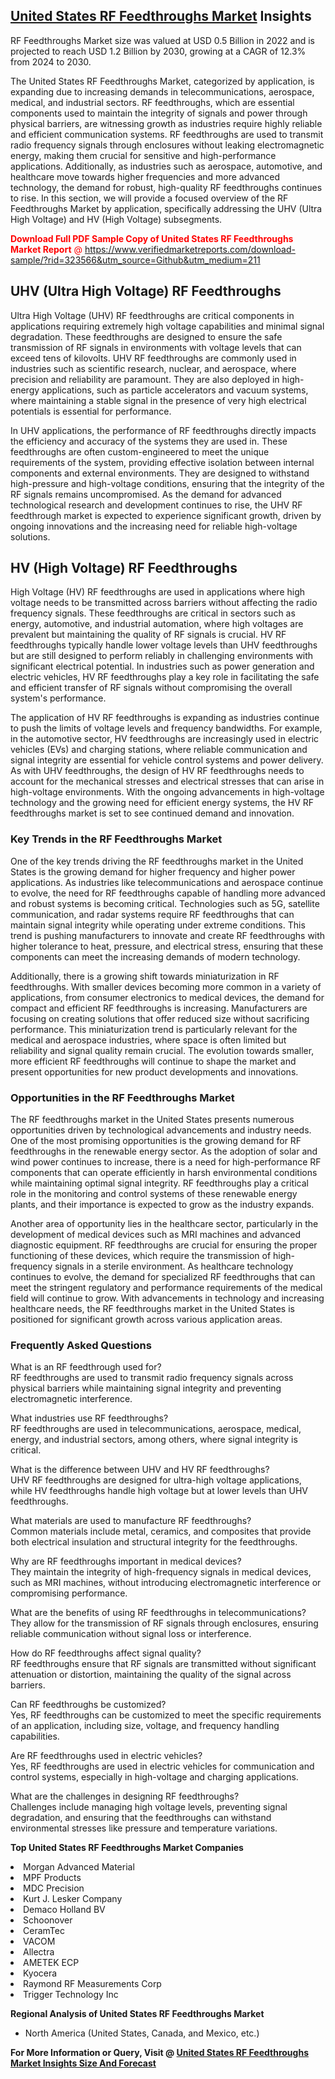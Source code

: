 <h2><a href="https://www.verifiedmarketreports.com/download-sample/?rid=323566&amp;utm_source=Github&amp;utm_medium=211" target="_blank">United States RF Feedthroughs Market</a> Insights</h2><p>RF Feedthroughs Market size was valued at USD 0.5 Billion in 2022 and is projected to reach USD 1.2 Billion by 2030, growing at a CAGR of 12.3% from 2024 to 2030.</p><p><div> <p>The United States RF Feedthroughs Market, categorized by application, is expanding due to increasing demands in telecommunications, aerospace, medical, and industrial sectors. RF feedthroughs, which are essential components used to maintain the integrity of signals and power through physical barriers, are witnessing growth as industries require highly reliable and efficient communication systems. RF feedthroughs are used to transmit radio frequency signals through enclosures without leaking electromagnetic energy, making them crucial for sensitive and high-performance applications. Additionally, as industries such as aerospace, automotive, and healthcare move towards higher frequencies and more advanced technology, the demand for robust, high-quality RF feedthroughs continues to rise. In this section, we will provide a focused overview of the RF Feedthroughs Market by application, specifically addressing the UHV (Ultra High Voltage) and HV (High Voltage) subsegments. <p><p><span class=""><span style="color: #ff0000;"><strong>Download Full PDF Sample Copy of United States RF Feedthroughs Market Report</strong> @ </span><a href="https://www.verifiedmarketreports.com/download-sample/?rid=323566&amp;utm_source=Github&amp;utm_medium=211" target="_blank">https://www.verifiedmarketreports.com/download-sample/?rid=323566&amp;utm_source=Github&amp;utm_medium=211</a></span></p></p> <h2>UHV (Ultra High Voltage) RF Feedthroughs</h2> <p>Ultra High Voltage (UHV) RF feedthroughs are critical components in applications requiring extremely high voltage capabilities and minimal signal degradation. These feedthroughs are designed to ensure the safe transmission of RF signals in environments with voltage levels that can exceed tens of kilovolts. UHV RF feedthroughs are commonly used in industries such as scientific research, nuclear, and aerospace, where precision and reliability are paramount. They are also deployed in high-energy applications, such as particle accelerators and vacuum systems, where maintaining a stable signal in the presence of very high electrical potentials is essential for performance.</p> <p>In UHV applications, the performance of RF feedthroughs directly impacts the efficiency and accuracy of the systems they are used in. These feedthroughs are often custom-engineered to meet the unique requirements of the system, providing effective isolation between internal components and external environments. They are designed to withstand high-pressure and high-voltage conditions, ensuring that the integrity of the RF signals remains uncompromised. As the demand for advanced technological research and development continues to rise, the UHV RF feedthrough market is expected to experience significant growth, driven by ongoing innovations and the increasing need for reliable high-voltage solutions.</p> <h2>HV (High Voltage) RF Feedthroughs</h2> <p>High Voltage (HV) RF feedthroughs are used in applications where high voltage needs to be transmitted across barriers without affecting the radio frequency signals. These feedthroughs are critical in sectors such as energy, automotive, and industrial automation, where high voltages are prevalent but maintaining the quality of RF signals is crucial. HV RF feedthroughs typically handle lower voltage levels than UHV feedthroughs but are still designed to perform reliably in challenging environments with significant electrical potential. In industries such as power generation and electric vehicles, HV RF feedthroughs play a key role in facilitating the safe and efficient transfer of RF signals without compromising the overall system's performance.</p> <p>The application of HV RF feedthroughs is expanding as industries continue to push the limits of voltage levels and frequency bandwidths. For example, in the automotive sector, HV feedthroughs are increasingly used in electric vehicles (EVs) and charging stations, where reliable communication and signal integrity are essential for vehicle control systems and power delivery. As with UHV feedthroughs, the design of HV RF feedthroughs needs to account for the mechanical stresses and electrical stresses that can arise in high-voltage environments. With the ongoing advancements in high-voltage technology and the growing need for efficient energy systems, the HV RF feedthroughs market is set to see continued demand and innovation.</p> <h3>Key Trends in the RF Feedthroughs Market</h3> <p>One of the key trends driving the RF feedthroughs market in the United States is the growing demand for higher frequency and higher power applications. As industries like telecommunications and aerospace continue to evolve, the need for RF feedthroughs capable of handling more advanced and robust systems is becoming critical. Technologies such as 5G, satellite communication, and radar systems require RF feedthroughs that can maintain signal integrity while operating under extreme conditions. This trend is pushing manufacturers to innovate and create RF feedthroughs with higher tolerance to heat, pressure, and electrical stress, ensuring that these components can meet the increasing demands of modern technology.</p> <p>Additionally, there is a growing shift towards miniaturization in RF feedthroughs. With smaller devices becoming more common in a variety of applications, from consumer electronics to medical devices, the demand for compact and efficient RF feedthroughs is increasing. Manufacturers are focusing on creating solutions that offer reduced size without sacrificing performance. This miniaturization trend is particularly relevant for the medical and aerospace industries, where space is often limited but reliability and signal quality remain crucial. The evolution towards smaller, more efficient RF feedthroughs will continue to shape the market and present opportunities for new product developments and innovations.</p> <h3>Opportunities in the RF Feedthroughs Market</h3> <p>The RF feedthroughs market in the United States presents numerous opportunities driven by technological advancements and industry needs. One of the most promising opportunities is the growing demand for RF feedthroughs in the renewable energy sector. As the adoption of solar and wind power continues to increase, there is a need for high-performance RF components that can operate efficiently in harsh environmental conditions while maintaining optimal signal integrity. RF feedthroughs play a critical role in the monitoring and control systems of these renewable energy plants, and their importance is expected to grow as the industry expands.</p> <p>Another area of opportunity lies in the healthcare sector, particularly in the development of medical devices such as MRI machines and advanced diagnostic equipment. RF feedthroughs are crucial for ensuring the proper functioning of these devices, which require the transmission of high-frequency signals in a sterile environment. As healthcare technology continues to evolve, the demand for specialized RF feedthroughs that can meet the stringent regulatory and performance requirements of the medical field will continue to grow. With advancements in technology and increasing healthcare needs, the RF feedthroughs market in the United States is positioned for significant growth across various application areas.</p> <h3>Frequently Asked Questions</h3> <p>What is an RF feedthrough used for? <br>RF feedthroughs are used to transmit radio frequency signals across physical barriers while maintaining signal integrity and preventing electromagnetic interference.</p> <p>What industries use RF feedthroughs? <br>RF feedthroughs are used in telecommunications, aerospace, medical, energy, and industrial sectors, among others, where signal integrity is critical.</p> <p>What is the difference between UHV and HV RF feedthroughs? <br>UHV RF feedthroughs are designed for ultra-high voltage applications, while HV feedthroughs handle high voltage but at lower levels than UHV feedthroughs.</p> <p>What materials are used to manufacture RF feedthroughs? <br>Common materials include metal, ceramics, and composites that provide both electrical insulation and structural integrity for the feedthroughs.</p> <p>Why are RF feedthroughs important in medical devices? <br>They maintain the integrity of high-frequency signals in medical devices, such as MRI machines, without introducing electromagnetic interference or compromising performance.</p> <p>What are the benefits of using RF feedthroughs in telecommunications? <br>They allow for the transmission of RF signals through enclosures, ensuring reliable communication without signal loss or interference.</p> <p>How do RF feedthroughs affect signal quality? <br>RF feedthroughs ensure that RF signals are transmitted without significant attenuation or distortion, maintaining the quality of the signal across barriers.</p> <p>Can RF feedthroughs be customized? <br>Yes, RF feedthroughs can be customized to meet the specific requirements of an application, including size, voltage, and frequency handling capabilities.</p> <p>Are RF feedthroughs used in electric vehicles? <br>Yes, RF feedthroughs are used in electric vehicles for communication and control systems, especially in high-voltage and charging applications.</p> <p>What are the challenges in designing RF feedthroughs? <br>Challenges include managing high voltage levels, preventing signal degradation, and ensuring that the feedthroughs can withstand environmental stresses like pressure and temperature variations.</p></div></p><p><strong>Top United States RF Feedthroughs Market Companies</strong></p><div data-test-id=""><p><li>Morgan Advanced Material</li><li> MPF Products</li><li> MDC Precision</li><li> Kurt J. Lesker Company</li><li> Demaco Holland BV</li><li> Schoonover</li><li> CeramTec</li><li> VACOM</li><li> Allectra</li><li> AMETEK ECP</li><li> Kyocera</li><li> Raymond RF Measurements Corp</li><li> Trigger Technology Inc</li></p><div><strong>Regional Analysis of&nbsp;United States RF Feedthroughs Market</strong></div><ul><li dir="ltr"><p dir="ltr">North America&nbsp;(United States, Canada, and Mexico, etc.)</p></li></ul><p><strong>For More Information or Query, Visit @&nbsp;</strong><strong><a href="https://www.verifiedmarketreports.com/product/rf-feedthroughs-market/?utm_source=Github&amp;utm_medium=211" target="_blank">United States RF Feedthroughs Market Insights Size And Forecast</a></strong></p></div>
